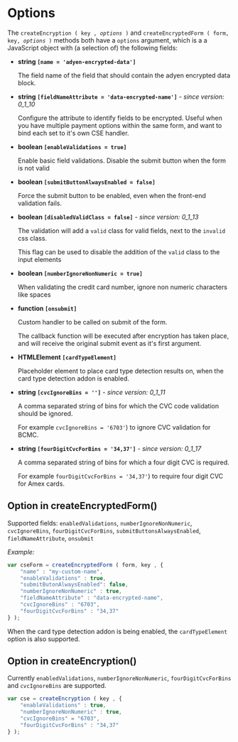 # Options
  
The `createEncryption ( key , `*`options`*` )` and `createEncryptedForm ( form, key, `*`options`*` )` methods both have a `options` argument, which is a  a JavaScript object with (a selection of) the following fields:
  
* **string `[name = 'adyen-encrypted-data'] `**
  
  The field name of the field that should contain the adyen encrypted data block.

* **string `[fieldNameAttribute = 'data-encrypted-name']`** - *since version: 0_1_10*

  Configure the attribute to identify fields to be encrypted. Useful when you have multiple payment options within the same form, and want to bind each set to it's own CSE handler.
  
* **boolean `[enableValidations = true] `**  
  
  Enable basic field validations. Disable the submit button when the form is not valid 
  
* **boolean `[submitButtonAlwaysEnabled = false]`**

  Force the submit button to be enabled, even when the front-end validation fails.

* **boolean `[disabledValidClass = false]`** - *since version: 0_1_13*
 
  The validation will add a `valid` class for valid fields, next to the `invalid` css class. 
  
  This flag can be used to disable the addition of the `valid` class to the input elements  

* **boolean `[numberIgnoreNonNumeric = true]`**

  When validating the credit card number, ignore non numeric characters like spaces
  
* **function `[onsubmit]`**

  Custom handler to be called on submit of the form.
  
  The callback function will be executed after encryption has taken place, and will receive the original submit event as it's first argument.
  
* **HTMLElement `[cardTypeElement]`**

  Placeholder element to place card type detection results on, when the card type detection addon is enabled.
  
* **string `[cvcIgnoreBins = '']`** - *since version: 0_1_11*
   
  A comma separated string of bins for which the CVC code validation should be ignored.
  
  For example `cvcIgnoreBins = '6703'`) to ignore CVC validation for BCMC.
  
* **string `[fourDigitCvcForBins = '34,37']`** - *since version: 0_1_17*

  A comma separated string of bins for which a four digit CVC is required.

  For example `fourDigitCvcForBins = '34,37'`) to require four digit CVC for Amex cards.

## Option in createEncryptedForm()
Supported fields: `enabledValidations`, `numberIgnoreNonNumeric`, `cvcIgnoreBins`, `fourDigitCvcForBins`, `submitButtonsAlwaysEnabled`, `fieldNameAttribute`, `onsubmit`

*Example:*
```Javascript
var cseForm = createEncryptedForm ( form, key , {
    "name" : "my-custom-name",
    "enableValidations" : true,
    "submitButonAlwaysEnabled": false,
    "numberIgnoreNonNumeric" : true,
    "fieldNameAttribute" : "data-encrypted-name",
    "cvcIgnoreBins" : "6703",
    "fourDigitCvcForBins" : "34,37"
} );
```

When the card type detection addon is being enabled, the `cardTypeElement` option is also supported.

## Option in createEncryption()
Currently  `enabledValidations`, `numberIgnoreNonNumeric`, `fourDigitCvcForBins` and `cvcIgnoreBins` are supported.

```Javascript
var cse = createEncryption ( key , {
    "enableValidations" : true,
    "numberIgnoreNonNumeric" : true,
    "cvcIgnoreBins" = "6703",
    "fourDigitCvcForBins" : "34,37"
} );
```
